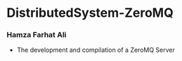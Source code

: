 # DistributedSystem-ZeroMQ
### Hamza Farhat Ali

- The development and compilation of a ZeroMQ Server
